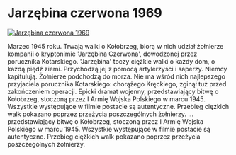 Jarzębina czerwona 1969 
=============
[![Jarzębina czerwona 1969 ](http://vidos.pl/images/player.gif)](http://vidos.pl/jarzebina-czerwona-1969)

 Marzec 1945 roku. Trwają walki o Kołobrzeg, biorą w nich udział żołnierze kompanii o kryptonimie 'Jarzębina Czerwona', dowodzonej przez porucznika Kotarskiego. 'Jarzębina' toczy ciężkie walki o każdy dom, o każdą piędź ziemi. Przychodzą jej z pomocą artylerzyści i saperzy. Niemcy kapitulują. Żołnierze podchodzą do morza. Nie ma wśród nich najlepszego przyjaciela porucznika Kotarskiego: chorążego Kręckiego, zginął tuż przed zakończeniem operacji. Epicki dramat wojenny, przedstawiający bitwę o Kołobrzeg, stoczoną przez I Armię Wojska Polskiego w marcu 1945. Wszystkie występujące w filmie postacie są autentyczne. Przebieg ciężkich walk pokazano poprzez przeżycia poszczególnych żołnierzy.   ... przedstawiający bitwę o Kołobrzeg, stoczoną przez I Armię Wojska Polskiego w marcu 1945. Wszystkie występujące w filmie postacie są autentyczne. Przebieg ciężkich walk pokazano poprzez przeżycia poszczególnych żołnierzy.
